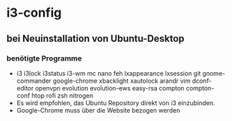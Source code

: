 # i3-config

## bei Neuinstallation von Ubuntu-Desktop

### benötigte Programme
- i3 i3lock i3status i3-wm mc nano feh lxappearance lxsession git gnome-commander google-chrome xbacklight xautolock arandr vim dconf-editor openvpn evolution evolution-ews easy-rsa compton compton-conf htop rofi zsh nitrogen
- Es wird empfohlen, das Ubuntu Repository direkt von i3 einzubinden.
- Google-Chrome muss über die Website bezogen werden

